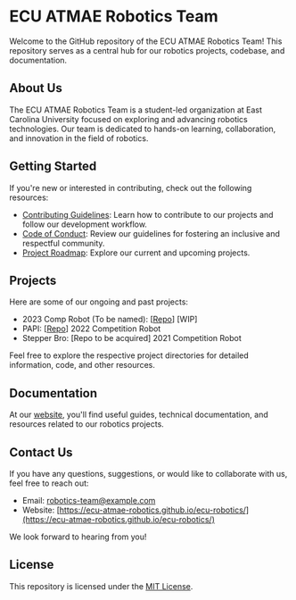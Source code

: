 # ECU ATMAE Robotics Team

Welcome to the GitHub repository of the ECU ATMAE Robotics Team! This repository serves as a central hub for our robotics projects, codebase, and documentation.

## About Us

The ECU ATMAE Robotics Team is a student-led organization at East Carolina University focused on exploring and advancing robotics technologies. Our team is dedicated to hands-on learning, collaboration, and innovation in the field of robotics.

## Getting Started

If you're new or interested in contributing, check out the following resources:

- [Contributing Guidelines](https://ecu-atmae-robotics.github.io/ecu-robotics/src/contributing/contributing.html): Learn how to contribute to our projects and follow our development workflow.
- [Code of Conduct](CODE_OF_CONDUCT.md): Review our guidelines for fostering an inclusive and respectful community.
- [Project Roadmap](https://link-to-project-roadmap): Explore our current and upcoming projects.

## Projects

Here are some of our ongoing and past projects:

- 2023 Comp Robot (To be named): [[Repo](https://github.com/ECU-ATMAE-ROBOTICS/ATMAE-2023)] [WIP]
- PAPI: [[Repo](https://github.com/ECU-ATMAE-ROBOTICS/PAPI)] 2022 Competition Robot
- Stepper Bro: [Repo to be acquired] 2021 Competition Robot

Feel free to explore the respective project directories for detailed information, code, and other resources.

## Documentation

At our [website](https://ecu-atmae-robotics.github.io/ecu-robotics/), you'll find useful guides, technical documentation, and resources related to our robotics projects.

## Contact Us

If you have any questions, suggestions, or would like to collaborate with us, feel free to reach out:

- Email: [robotics-team@example.com](mailto:robotics-team@example.com)
- Website: [https://ecu-atmae-robotics.github.io/ecu-robotics/](https://ecu-atmae-robotics.github.io/ecu-robotics/)

We look forward to hearing from you!

## License

This repository is licensed under the [MIT License](LICENSE).

